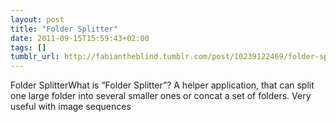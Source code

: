 ```yaml
---
layout: post
title: "Folder Splitter"
date: 2011-09-15T15:59:43+02:00
tags: []
tumblr_url: http://fabiantheblind.tumblr.com/post/10239122469/folder-splitter
---
```

Folder SplitterWhat is “Folder Splitter”?
A helper application, that can split one large folder into several smaller ones or concat a set of folders. Very useful with image sequences
